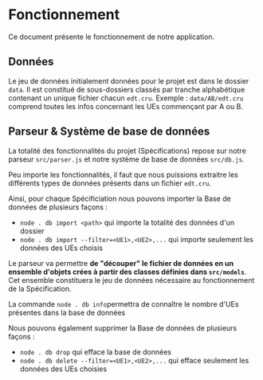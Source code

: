 # Fonctionnement
Ce document présente le fonctionnement de notre application.

## Données
Le jeu de données initialement données pour le projet est dans le dossier `data`. Il est constitué de sous-dossiers classés par tranche alphabétique contenant un unique fichier chacun `edt.cru`. 
Exemple : `data/AB/edt.cru` comprend toutes les infos concernant les UEs commençant par A ou B.

## Parseur & Système de base de données
La totalité des fonctionnalités du projet (Spécifications) repose sur notre parseur `src/parser.js` et notre système de base de données `src/db.js`.

Peu importe les fonctionnalités, il faut que nous puissions extraitre les différents types de données présents dans un fichier `edt.cru`. 

Ainsi, pour chaque Spécificiation nous pouvons importer la Base de données de plusieurs façons :
 - `node . db import <path>` qui importe la totalité des données d'un dossier
 - `node . db import --filter=<UE1>,<UE2>,...` qui importe seulement les données des UEs choisis
 
Le parseur va permettre **de "découper" le fichier de données en un ensemble d'objets crées à partir des classes définies dans `src/models`**. Cet ensemble constituera le jeu de données nécessaire au fonctionnement de la Spécification.

La commande `node . db info`permettra de connaître le nombre d'UEs présentes dans la base de données

Nous pouvons également supprimer la Base de données de plusieurs façons :
 - `node . db drop` qui efface la base de données
 - `node . db delete --filter=<UE1>,<UE2>,...` qui efface seulement les données des UEs choisies
